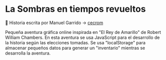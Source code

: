 # La Sombras en tiempos revueltos

:memo: Historia escrita por Manuel Garrido -> [cecrom](https://github.com/cecrom)

Pequeña aventura gráfica online inspirada en "El Rey de Amarillo" de Robert William Chambers.
En esta aventura se usa JavaScript para el desarrollo de la historia según las elecciones tomadas.
Se usa "localStorage" para almacenar pequeños datos para generar un "inventario" mientras se desarrolla la aventura.
